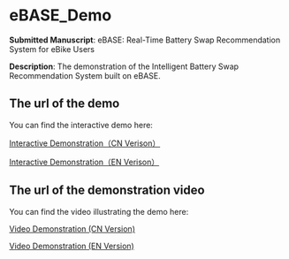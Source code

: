 # eBASE_Demo
**Submitted Manuscript**: eBASE: Real-Time Battery Swap Recommendation System for eBike Users

**Description**: The demonstration of the Intelligent Battery Swap Recommendation System built on eBASE.
## The url of the demo
You can find the interactive demo here: 

[Interactive Demonstration（CN Verison）](https://routemapsit.yugu.net.cn/index.html)

[Interactive Demonstration（EN Verison）](https://routemapsit.yugu.net.cn/index6.html)

## The url of the demonstration video
You can find the video illustrating the demo here: 

[Video Demonstration (CN Version)](https://youtu.be/dq7YUp0iu2Y)

[Video Demonstration (EN Version)](https://youtu.be/eKOhbi5hRnk)
